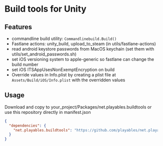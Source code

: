 # Build tools for Unity

## Features
- commandline build utility: ```Commandlinebuild.Build()```
- Fastlane actions: unity_build, upload_to_steam (in utils/fastlane-actions)
- read android keystore passwords from MacOS keychain (set them with utils/set_android_passwords.sh)
- set iOS versioning system to apple-generic so fastlane can change the build number
- set iOS ITSAppUsesNonExemptEncryption on build
- Override values in Info.plist by creating a plist file at ```Assets/Build/iOS/Info.plist``` with the overridden values


## Usage

Download and copy to your_project/Packages/net.playables.buildtools or use this repository directly in manifest.json

```json
{
  "dependencies": {
    "net.playables.buildtools": "https://github.com/playables/net.playables.buildtools.git"
  }
}
```
